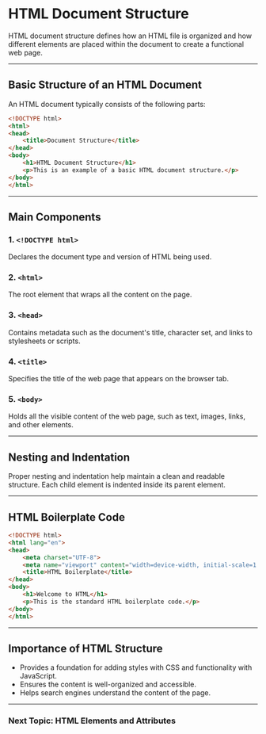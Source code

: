 # HTML Document Structure

HTML document structure defines how an HTML file is organized and how different elements are placed within the document to create a functional web page.

---

## **Basic Structure of an HTML Document**

An HTML document typically consists of the following parts:

```html
<!DOCTYPE html>
<html>
<head>
    <title>Document Structure</title>
</head>
<body>
    <h1>HTML Document Structure</h1>
    <p>This is an example of a basic HTML document structure.</p>
</body>
</html>
```

---

## **Main Components**

### 1. `<!DOCTYPE html>`
Declares the document type and version of HTML being used.

### 2. `<html>`
The root element that wraps all the content on the page.

### 3. `<head>`
Contains metadata such as the document's title, character set, and links to stylesheets or scripts.

### 4. `<title>`
Specifies the title of the web page that appears on the browser tab.

### 5. `<body>`
Holds all the visible content of the web page, such as text, images, links, and other elements.

---

## **Nesting and Indentation**
Proper nesting and indentation help maintain a clean and readable structure. Each child element is indented inside its parent element.

---

## **HTML Boilerplate Code**
```html
<!DOCTYPE html>
<html lang="en">
<head>
    <meta charset="UTF-8">
    <meta name="viewport" content="width=device-width, initial-scale=1.0">
    <title>HTML Boilerplate</title>
</head>
<body>
    <h1>Welcome to HTML</h1>
    <p>This is the standard HTML boilerplate code.</p>
</body>
</html>
```

---

## **Importance of HTML Structure**
- Provides a foundation for adding styles with CSS and functionality with JavaScript.
- Ensures the content is well-organized and accessible.
- Helps search engines understand the content of the page.

---

### **Next Topic: HTML Elements and Attributes**

